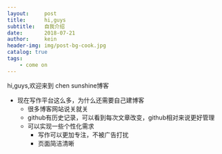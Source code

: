 ```yaml
---
layout:     post
title:      hi,guys
subtitle:   自我介绍
date:       2018-07-21
author:     kein
header-img: img/post-bg-cook.jpg
catalog: true
tags:
    - come on
---
```



hi,guys,欢迎来到 chen sunshine博客

- 现在写作平台这么多，为什么还需要自己建博客
    - 很多博客网站说关就关
    - github有历史记录，可以看到每次文章改变，github相对来说更好管理
    - 可以实现一些个性化需求
        - 写作可以更加专注，不被广告打扰
        - 页面简洁清晰
        
 

